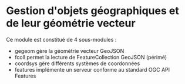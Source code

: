 # Gestion d'objets géographiques et de leur géométrie vecteur

Ce module est constitué de 4 sous-modules :

  - gegeom gère la géométrie vecteur GeoJSON
  - fcoll permet la lecture de FeatureCollection GeoJSON (périmé)
  - coordsys gère différents systèmes de coordonnées
  - features implémente un serveur conforme au standard OGC API Features
